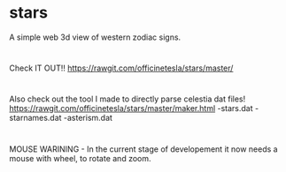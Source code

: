 # stars
A simple web 3d view of western zodiac signs.
#
Check IT OUT!! https://rawgit.com/officinetesla/stars/master/
#
Also check out the tool I made to directly parse celestia dat files! https://rawgit.com/officinetesla/stars/master/maker.html
-stars.dat
-starnames.dat
-asterism.dat

#
MOUSE WARINING - 
In the current stage of developement it now needs a mouse with wheel, to rotate and zoom.
